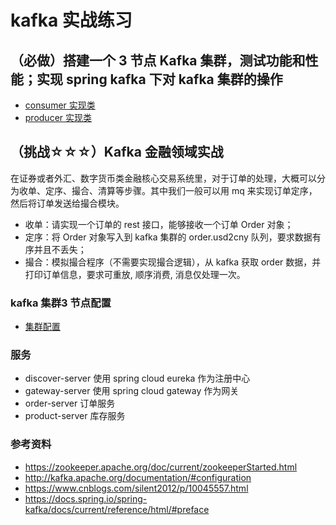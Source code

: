 # kafka 实战练习

## （必做）搭建一个 3 节点 Kafka 集群，测试功能和性能；实现 spring kafka 下对 kafka 集群的操作

- [consumer 实现类](/Week_13/spring-cloud-demo-kafka/order-server/src/main/java/com/gerry/pang/mq/kafka/consumer/ConsumerImpl.java)
- [producer 实现类](/Week_13/spring-cloud-demo-kafka/order-server/src/main/java/com/gerry/pang/mq/kafka/producer/ProducerImpl.java)

## （挑战☆☆☆）Kafka 金融领域实战

在证券或者外汇、数字货币类金融核心交易系统里，对于订单的处理，大概可以分为收单、定序、撮合、清算等步骤。其中我们一般可以用 mq 来实现订单定序，然后将订单发送给撮合模块。

- 收单：请实现一个订单的 rest 接口，能够接收一个订单 Order 对象；
- 定序：将 Order 对象写入到 kafka 集群的 order.usd2cny 队列，要求数据有序并且不丢失；
- 撮合：模拟撮合程序（不需要实现撮合逻辑），从 kafka 获取 order 数据，并打印订单信息，要求可重放, 顺序消费, 消息仅处理一次。

### kafka 集群3 节点配置
- [集群配置](/Week13/kafka-conf)

### 服务
- discover-server 使用 spring cloud eureka 作为注册中心 
- gateway-server 使用 spring cloud gateway 作为网关
- order-server 订单服务
- product-server 库存服务



### 参考资料
- https://zookeeper.apache.org/doc/current/zookeeperStarted.html
- http://kafka.apache.org/documentation/#configuration
- https://www.cnblogs.com/silent2012/p/10045557.html
- https://docs.spring.io/spring-kafka/docs/current/reference/html/#preface